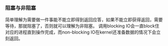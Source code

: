 

### 阻塞与非阻塞
简单理解为需要做一件事能不能立即得到返回应答，如果不能立即获得返回，需要等待，那就阻塞了，否则就可以理解为非阻塞。
调用blocking IO会一直block住对应的进程直到操作完成，而non-blocking IO在kernel还准备数据的情况下会立刻返回。